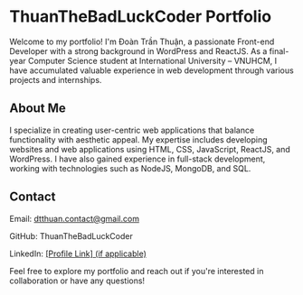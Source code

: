 <h1>ThuanTheBadLuckCoder Portfolio</h1>

Welcome to my portfolio! I'm Đoàn Trần Thuận, a passionate Front-end Developer with a strong background in WordPress and ReactJS. As a final-year Computer Science student at International University – VNUHCM, I have accumulated valuable experience in web development through various projects and internships.

<h2>About Me</h2>

I specialize in creating user-centric web applications that balance functionality with aesthetic appeal. My expertise includes developing websites and web applications using HTML, CSS, JavaScript, ReactJS, and WordPress. I have also gained experience in full-stack development, working with technologies such as NodeJS, MongoDB, and SQL.

<h2>Contact</h2>

Email: dtthuan.contact@gmail.com

GitHub: ThuanTheBadLuckCoder

LinkedIn: [[Profile Link] (if applicable)](https://www.linkedin.com/in/dtrthuann/)

Feel free to explore my portfolio and reach out if you're interested in collaboration or have any questions!
